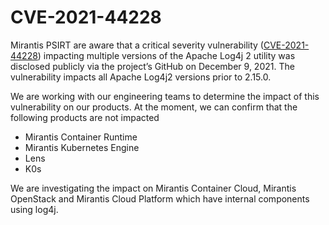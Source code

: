 # CVE-2021-44228
 
Mirantis PSIRT are aware that a critical severity vulnerability ([CVE-2021-44228](https://nvd.nist.gov/vuln/detail/CVE-2021-44228)) impacting multiple versions of the Apache Log4j 2 utility was disclosed publicly via the project’s GitHub on December 9, 2021. The vulnerability impacts all Apache Log4j2 versions prior to 2.15.0.   
 
We are working with our engineering teams to determine the impact of this vulnerability on our products. At the moment, we can confirm that the following products are not impacted
 
* Mirantis Container Runtime
* Mirantis Kubernetes Engine
* Lens
* K0s
 
We are investigating the impact on Mirantis Container Cloud, Mirantis OpenStack and Mirantis Cloud Platform which have internal components using log4j.
 
